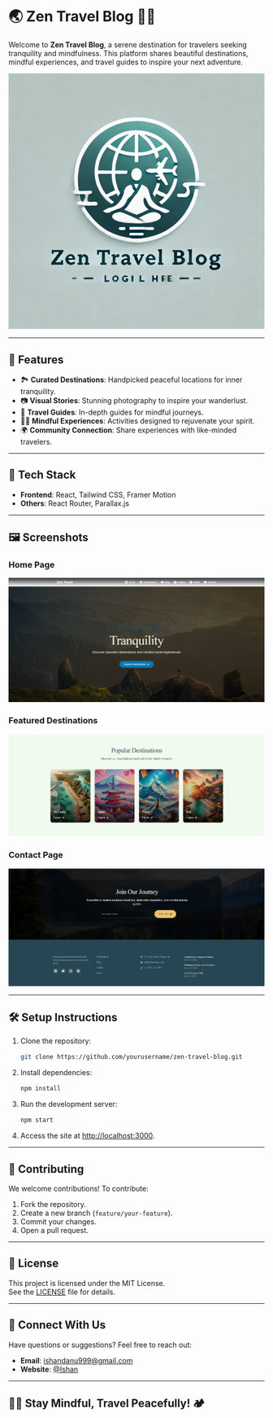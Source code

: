 
# 🌏 Zen Travel Blog 🧘‍♀️

Welcome to **Zen Travel Blog**, a serene destination for travelers seeking tranquility and mindfulness. This platform shares beautiful destinations, mindful experiences, and travel guides to inspire your next adventure.

![Zen Travel Blog Logo](public/logo.png)  


---

## 🌟 Features

- 🏞️ **Curated Destinations**: Handpicked peaceful locations for inner tranquility.
- 📷 **Visual Stories**: Stunning photography to inspire your wanderlust.
- 📖 **Travel Guides**: In-depth guides for mindful journeys.
- 🧘‍♂️ **Mindful Experiences**: Activities designed to rejuvenate your spirit.
- 🌍 **Community Connection**: Share experiences with like-minded travelers.

---

## 🚀 Tech Stack

- **Frontend**: React, Tailwind CSS, Framer Motion  
- **Others**: React Router, Parallax.js  

---

## 🖼️ Screenshots

### Home Page  
![Home Page](src/images/Screenshot01.png)  

### Featured Destinations  
![Destinations](src/images/Screenshot02.png)  

### Contact Page 
![Contact Page](src/images/Screenshot03.png)  

---

## 🛠️ Setup Instructions

1. Clone the repository:
   ```bash
   git clone https://github.com/yourusername/zen-travel-blog.git
   ```
2. Install dependencies:
   ```bash
   npm install
   ```
3. Run the development server:
   ```bash
   npm start
   ```
4. Access the site at [http://localhost:3000](http://localhost:3000).

---

## 🧳 Contributing

We welcome contributions! To contribute:
1. Fork the repository.
2. Create a new branch (`feature/your-feature`).
3. Commit your changes.
4. Open a pull request.

---

## 📄 License

This project is licensed under the MIT License.  
See the [LICENSE](./LICENSE) file for details.

---

## 💌 Connect With Us

Have questions or suggestions? Feel free to reach out:  
- **Email**: ishandanu999@gmail.com 
- **Website**: [@Ishan](https://ishand.netlify.app)  

---

## 🧘‍♂️ Stay Mindful, Travel Peacefully! 🏕️
